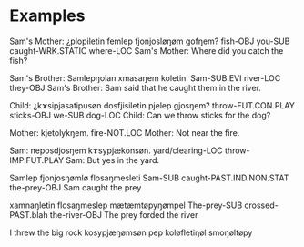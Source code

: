 # Examples

Sam's Mother: ¿plopiletin femlep  fjonjosløŋøm      gofŋem?
               fish-OBJ   you-SUB caught-WRK.STATIC where-LOC
Sam's Mother:  Where did you catch the fish?

Sam's Brother: Samlepŋolan xmasaŋem  koletin.
               Sam-SUB.EVI river-LOC they-OBJ
Sam's Brother: Sam said that he caught them in the river.

Child: ¿kɤsipjasatipusøn    dosfjisiletin pjelep gjosŋem?
        throw-FUT.CON.PLAY  sticks-OBJ    we-SUB dog-LOC
Child: Can we throw sticks for the dog?

Mother: kjetolykŋem.
        fire-NOT.LOC
Mother: Not near the fire.

Sam: neposdjosŋem      kɤsypjækonsøn.
     yard/clearing-LOC throw-IMP.FUT.PLAY
Sam: But yes in the yard.

Samlep fjonjosŋømlø flosaŋmesleti
Sam-SUB caught-PAST.IND.NON.STAT the-prey-OBJ
Sam caught the prey

xamnaŋletin flosaŋmeslep mætæmtøpyŋømpel
The-prey-SUB crossed-PAST.blah the-river-OBJ
The prey forded the river

I threw the big rock
kosypjæŋømsøn pep koløfletiŋøl smoŋøltøpy 
